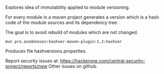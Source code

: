 Explores idea of immutability applied to module versioning.

For every module in a maven project generates a version which is a
hash code of the module sources and its dependency tree.

The goal is to avoid rebuild of modules which are not changed.

    mvn pro.avodonosov:hashver-maven-plugin:1.2:hashver
    
Produces file hashversions.properties.

Report security issues at: https://hackerone.com/central-security-project/reports/new 
Other issues on github.
